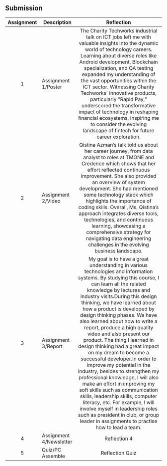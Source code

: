## Submission
| Assignment | Description  | Reflection |
| :-----: |  ------ | :-----: | 
| 1 | Assignment 1/Poster | The Charity Techworks industrial talk on ICT jobs left me with valuable insights into the dynamic world of technology careers. Learning about diverse roles like Android development, Blockchain specialization, and QA testing expanded my understanding of the vast opportunities within the ICT sector. Witnessing Charity Techworks' innovative products, particularly "Rapid Pay," underscored the transformative impact of technology in reshaping financial ecosystems, inspiring me to consider the evolving landscape of fintech for future career exploration.| 
| 2 | Assignment 2/Video | Qistina Azman’s talk told us about her career journey, from data analyst to roles at TMONE and Credence which shows that her effort reflected continuous improvement. She also provided an overview of system development. She had mentioned some technology stack which highlights the importance of coding skills. Overall, Ms, Qistina’s approach integrates diverse tools, technologies, and continuous learning, showcasing a comprehensive strategy for navigating data engineering challenges in the evolving business landscape. | 
| 3 | Assignment 3/Report | My goal is to have a great understanding in various technologies and information systems. By studying this course, I can learn all the related knowledge by lectures and industry visits.During this design thinking, we have learned about how a product is developed by design thinking phases. We have also learned about how to write a report, produce a high quality video and also present our product. The thing I learned in design thinking had a great impact on my dream to become a successful developer.In order to improve my potential in the industry, besides to strengthen my professional knowledge, I will also make an effort in improving my soft skills such as communication skills, leadership skills, computer literacy, etc. For example, I will involve myself in leadership roles such as president in club, or group leader in assignments to practise how to lead a team. | 
| 4 | Assignment 4/Newsletter | Reflection 4 |
| 5 | Quiz/PC Assemble | Reflection Quiz |

